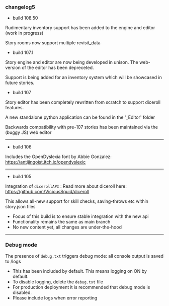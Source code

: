 ### changelog5

* build 108.50

Rudimentary inventory support has been added to the engine and editor (work in progress)

Story rooms now support multiple revisit_data

* build 107.1

Story engine and editor are now being developed in unison. The web-version of the editor has been depreceted.

Support is being added for an inventory system which will be showcased in future stories.


* build 107

Story editor has been completely rewritten from scratch to support diceroll features.

A new standalone python application can be found in the '_Editor' folder

Backwards compatibility with pre-107 stories has been maintained via the (buggy JS) web editor


-----

* build 106

Includes the OpenDyslexia font by Abbie Gonzalez: https://antijingoist.itch.io/opendyslexic

-----

* build 105

Integration of `dicerollAPI` :
Read more about diceroll here: https://github.com/ViciousSquid/diceroll

This allows all-new support for skill checks, saving-throws etc within story.json files

* Focus of this build is to ensure stable integration with the new api
* Functionality remains the same as main branch
* No new content yet, all changes are under-the-hood

-----

### **Debug mode** 
The presence of `debug.txt` triggers debug mode: all console output is saved to /logs

* This has been included by default. This means logging on ON by default.
* To disable logging, delete the `debug.txt` file
* For production deployment it is recommended that debug mode is disabled.
* Please include logs when error reporting
